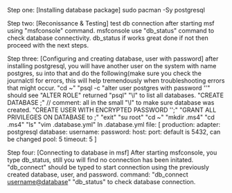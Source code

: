 Step one: [Installing database package]
sudo pacman -Sy postgresql

Step two: [Reconissance & Testing]
test db connection after starting msf using "msfconsole" command.
msfconsole
use "db_status" command to check database connectivity.
db_status
	if works great done
	if not then proceed with the next steps.

Step three: [Configuring and creating database, user with password]
	after installing postgresql, you will have another user on the system with name postgres, su into that and do the following(make sure you check the journalctl for errors, this will help tremendously when troubleshooting errors that might occur.
	"cd ~"
	"psql -c "alter user postgres with password '<passwordhere>'"
	should see "ALTER ROLE" returned
	"psql"
	"\l" to list all databases.
	"CREATE DATABASE <databasename>;"  // comment: all in the small
	"\l" to make sure database was created.
	"CREATE USER <user> WITH ENCRYPTED PASSWORD '<password>';"
	"GRANT ALL PRIVILEGES ON DATABASE <databasename> to <user>;"
	"exit"
	"su root"
	"cd ~"
	"mkdir .ms4"
	"cd .ms4"
	"ls"
	"vim .database.yml"
	In .database.yml file:
	[
	production:
		adapter: postgresql
		database: <database>
		username: <username>
		password: <password>
		host: <currenthostname>
		port: default is 5432, can be changed
		pool: 5
		timeout: 5
	]

Step four: [Connecting to database in msf]
	After starting msfconsole, you type db_status, still you will find no connection has been initated.
	"db_connect" should be typed to start connection using the previously created database, user, and password.
	command: "db_connect <username@database>"
	"db_status" to check database connection.

